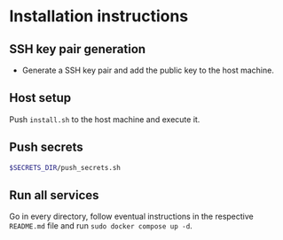 # Installation instructions

## SSH key pair generation

- Generate a SSH key pair and add the public key to the host machine.

## Host setup

Push `install.sh` to the host machine and execute it.

## Push secrets

```bash
$SECRETS_DIR/push_secrets.sh
```

## Run all services

Go in every directory, follow eventual instructions in the respective `README.md` file and run `sudo docker compose up -d`.
